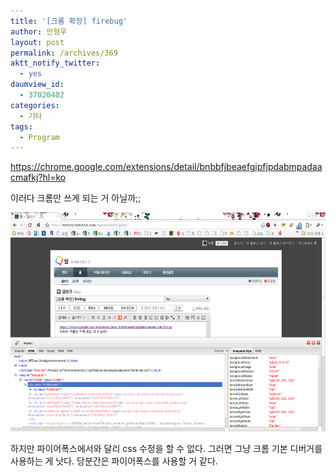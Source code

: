 ```yaml
---
title: '[크롬 확장] firebug'
author: 안형우
layout: post
permalink: /archives/369
aktt_notify_twitter:
  - yes
daumview_id:
  - 37020402
categories:
  - 기타
tags:
  - Program
---
```

<a href="https://chrome.google.com/extensions/detail/bmagokdooijbeehmkpknfglimnifench?hl=ko" target="_blank">https://chrome.google.com/extensions/detail/bnbbfjbeaefgipfjpdabmpadaacmafkj?hl=ko</a>

이러다 크롬만 쓰게 되는 거 아닐까;;

<img src="/uploads/legacy/old-images/1/cfile7.uf.1252854F4D4BC8A21E753E.png" class="aligncenter" width="580" height="350" alt="" />

하지만 파이어폭스에서와 달리 css 수정을 할 수 없다. 그러면 그냥 크롬 기본 디버거를 사용하는 게 낫다. 당분간은 파이어폭스를 사용할 거 같다.